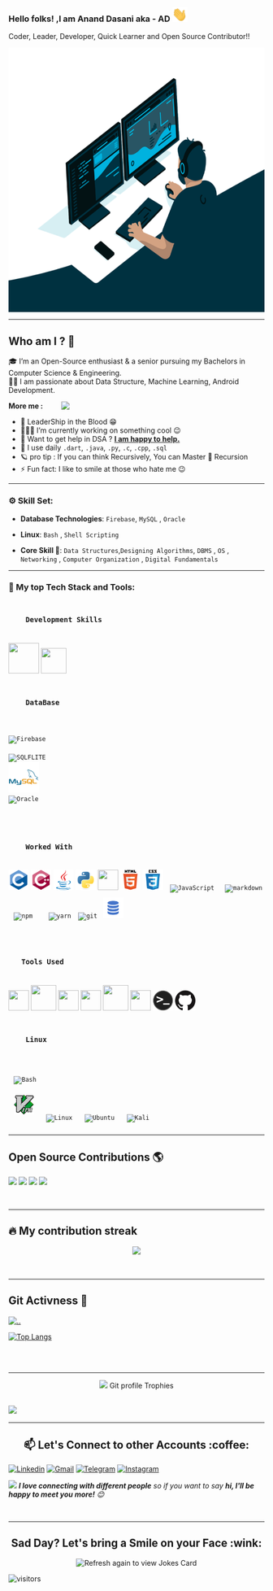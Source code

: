 ### Hello folks! ,I am Anand Dasani aka - AD <img src="https://github.com/ananddasani/ananddasani/blob/main/gif/Hi.gif" width="30px">

<!-- 𝕯ⱥsͥⱥꫛ𝒾 父 Ⱥnaͣnͫd ツ -->

Coder, Leader, Developer, Quick Learner and Open Source Contributor!!
<!-- <img src="https://emojis.slackmojis.com/emojis/images/1531849430/4246/blob-sunglasses.gif?1531849430" width="40" height="40"/> -->

<!-- ![](https://camo.githubusercontent.com/992babdffd8c74a1502de375fbdf7e4d54773242/68747470733a2f2f6d656469612e67697068792e636f6d2f6d656469612f53576f536b4e36447854737a71494b4571762f67697068792e676966) -->

<img align="center" alt="GIF" src="https://github.com/ananddasani/ananddasani/blob/main/gif/AnandCodingGif.gif?raw=true" width="800" height="520" />

---

## Who am I ? 🚀

🎓 I’m an Open-Source enthusiast & a senior pursuing my Bachelors in Computer Science & Engineering. </br>
👨‍💻 I am passionate about Data Structure, Machine Learning, Android Development. </br>

<!-- The signature gif -->
<img align="right" src="https://media.giphy.com/media/1FuNApKOgm0XwcjHaj/giphy.gif" width="400px" />

**More me :**

- 🔭 LeaderShip in the Blood 😁
- 👨🏽‍💻 I’m currently working on something cool 😉
- 💬 Want to get help in DSA ? **[I am happy to help.](https://t.me/ananddasani)**
- 🤔 I use daily `.dart`, `.java`, `.py`, `.c`, `.cpp`, `.sql`
- 🪐 pro tip : If you can think Recursively, You can Master 🥋 Recursion
- ⚡ Fun fact: I like to smile at those who hate me 😉

---

### :gear: Skill Set:

- **Database Technologies**: `Firebase`, `MySQL` , `Oracle`

- **Linux**: `Bash` , `Shell Scripting`

- **Core Skill :muscle:**: `Data Structures`,`Designing Algorithms`, `DBMS` , `OS` , `Networking` , `Computer Organization` , `Digital Fundamentals`

---

### 🔭 My top Tech Stack and Tools:

<h3>
  <code>
    Development Skills
  </code>
</h3>
 
  <a><code><img  width="60" height="60" src="https://1.bp.blogspot.com/-PwaAONmMm78/V-ASbVPG39I/AAAAAAAADZY/boHNhTW5V4Y45qzx6gIweePgoO2VkIhfQCLcB/s1600/image04.png"/></code> </a>
  <a><code><img  width="50" height="50" src="https://cdn.iconscout.com/icon/free/png-256/flutter-3629369-3032362.png"/></code> </a>
  
<!--  <br> -->
 
 <h3>
  <code>
    DataBase
  </code>
</h3>
 
  <a><code> <img alt="Firebase" src="https://encrypted-tbn0.gstatic.com/images?q=tbn:ANd9GcSJZSF61dO588rnQBCIXmOaSlYYi1pIBFW0npAtqGdx2PYzxA5aw4cwqxylqSdkS2Z_X5A&usqp=CAU"  width="60" height="60" /> </code></a> 
  <a><code> <img src="https://encrypted-tbn0.gstatic.com/images?q=tbn:ANd9GcSRbpGJTaTVYIyGxM8yIZMTgPFOqrPtaVzyBluQE51P_q6j4_1qG3QL7Gpi5F44EoBa9Ig&usqp=CAU" alt="SQLFLITE" width="120" height="70"/></code> </a> 
  <a><code> <img src="https://raw.githubusercontent.com/devicons/devicon/master/icons/mysql/mysql-original-wordmark.svg" alt="mysql" width="60" height="60"/></code> </a> 
  <a><code> <img src="https://encrypted-tbn0.gstatic.com/images?q=tbn:ANd9GcQWLxt0XrQ-GJmArNYbX8DlsE9KdnIk-0ZhXBJSgf9EPOAId53wrOizRF7JO4ve8DJOJKs&usqp=CAU" alt="Oracle" width="60" height="60"/></code> </a> 
  
 <br>

<h3>
  <code>
    Worked With
  </code>
</h3>

<!-- <br> -->

<p align="left"> 
<!--   <a><code><img src="https://raw.githubusercontent.com/devicons/devicon/master/icons/c/c-original.svg" alt="c" width="10%" /></code></a>  -->
  <a><code><img src="https://raw.githubusercontent.com/devicons/devicon/master/icons/c/c-original.svg" alt="c" width="40" height="40"/></code></a>
  <a><code><img src="https://raw.githubusercontent.com/devicons/devicon/master/icons/cplusplus/cplusplus-original.svg" alt="cplusplus" width="40" height="40"/></code></a> 
  <a><code><img src="https://raw.githubusercontent.com/devicons/devicon/master/icons/java/java-original.svg" alt="java" width="40" height="40"/></code></a> 
  <a><code><img src="https://raw.githubusercontent.com/devicons/devicon/master/icons/python/python-original.svg" alt="python" width="40" height="40"/></code></a> 
  <a><code><img  width="40" height="40" src="https://encrypted-tbn0.gstatic.com/images?q=tbn:ANd9GcRVr124VQmn7yvP10KhhNwUEmJOFmD-2LJipKKiZXQDXf08AXi5dPErfmlg2YGUuo-nCbE&usqp=CAU"/></code> </a>
  <a><code><img src="https://raw.githubusercontent.com/devicons/devicon/master/icons/html5/html5-original-wordmark.svg" alt="html5" width="40" height="40"/></code></a>
  <a><code><img src="https://raw.githubusercontent.com/devicons/devicon/master/icons/css3/css3-original-wordmark.svg" alt="css3" width="40" height="40"/></code></a>  </a> 
  <a><code><img style="margin: 10px" src="https://profilinator.rishav.dev/skills-assets/javascript-original.svg" alt="JavaScript" width="40" height="40"/></code></a> 
  <a><code><href="https://www.markdownguide.org" target="_blank"> <img src="https://raw.githubusercontent.com/simple-icons/simple-icons/develop/icons/markdown.svg" alt="markdown" width="40" height="40"/></code></a>
  <a><code> <img style="margin: 10px" src="https://www.vectorlogo.zone/logos/npmjs/npmjs-ar21.svg" alt="npm" width="80" height="40"/></code> </a>
  <a><code> <img style="margin: 10px" src="https://www.vectorlogo.zone/logos/yarnpkg/yarnpkg-ar21.svg" alt="yarn" width="80" height="40"/></code> </a>
  <a><code><img src="https://www.vectorlogo.zone/logos/git-scm/git-scm-icon.svg" alt="git" width="40" height="40"/></code> </a> 
  <a><code> <img alt="SQL" src="https://raw.githubusercontent.com/github/explore/80688e429a7d4ef2fca1e82350fe8e3517d3494d/topics/sql/sql.png"  width="40" height="40" /> </code></a> 
 
 <br>
 <br>
 
<h3>
 <code>
   Tools Used
 </code>
</h3>
  
<!-- <p align="left">  -->
<a><code><img  width="40" height="40" src="https://img.icons8.com/color/48/000000/visual-studio-code-2019.png"/></code></a>
<a><code><img  width="50" height="50" src="https://pbs.twimg.com/profile_images/1206618215767584769/zl48EuhC.jpg"/></code></a>
<a><code><img  width="40" height="40" src="https://seeklogo.com/images/E/eclipse-logo-85FE4BEA34-seeklogo.com.png"/></code></a>
<a><code><img  width="40" height="40" src="https://resources.jetbrains.com/storage/products/pycharm/img/meta/pycharm_logo_300x300.png"/></code></a>
<a><code><img  width="50" height="50" src="https://1.bp.blogspot.com/-PwaAONmMm78/V-ASbVPG39I/AAAAAAAADZY/boHNhTW5V4Y45qzx6gIweePgoO2VkIhfQCLcB/s1600/image04.png"/></code> </a>
<a><code><img  width="40" height="40" src="https://encrypted-tbn0.gstatic.com/images?q=tbn:ANd9GcQAPFJjBdQu7fysTJCjJlb05rcARv4W_LyUmg&usqp=CAU"/></code></a>
<a><code><img alt="Terminal" width="40" height="40" src="https://raw.githubusercontent.com/github/explore/80688e429a7d4ef2fca1e82350fe8e3517d3494d/topics/terminal/terminal.png" /></code></a>
<a><code><img alt="GitHub" width="40" height="40" src="https://raw.githubusercontent.com/github/explore/78df643247d429f6cc873026c0622819ad797942/topics/github/github.png" /></code></a>
  
  <h3>
  <code>
    Linux
  </code>
</h3>
 
  <a><code> <img style="margin: 10px" src="https://profilinator.rishav.dev/skills-assets/gnu_bash-icon.svg" alt="Bash" width="40" height="40" /></code> </a>
  <a><code> <img style="margin: 10px" src="https://raw.githubusercontent.com/github/explore/80688e429a7d4ef2fca1e82350fe8e3517d3494d/topics/vim/vim.png" alt="Vim" width="40" height="40" /></code> </a>
  <a><code><img style="margin: 10px" src="https://profilinator.rishav.dev/skills-assets/linux-original.svg" alt="Linux" width="40" height="40" /></code></a>
  <a><code><img style="margin: 10px" src="https://encrypted-tbn0.gstatic.com/images?q=tbn:ANd9GcTvslUfejVmgcXWOZKb269Ru4ITYQagI2914V_G6wsP36go60d4pQ-E_0wMo5XoCrmMt5k&usqp=CAU"     alt="Ubuntu" width="40" height="40" /></code></a>
  <a><code><img style="margin: 10px" src="https://encrypted-tbn0.gstatic.com/images?q=tbn:ANd9GcSQWT7cTUv1oeutfGb2rImWgIKTqzmkSpMRbw&usqp=CAU" alt="Kali" width="50" height="40"    /></code></a>

---

## Open Source Contributions 🌎

<a><img src=https://img.shields.io/badge/Tesseract_Coding-Contributor-red></a>
<a><img src=https://img.shields.io/badge/NeoAlgo-Contributor-green></a>
<a><img src=https://img.shields.io/badge/NeoAlgoDocs-Contributor-blue></a>
<a><img src=https://img.shields.io/badge/Hacktoberfest-Contributor-purple></a>

<br />

---

## 🔥 My contribution streak

<p align="center">
  <a href="https://github.com/ananddasani/github-readme-streak-stats">
    <img src="https://github-readme-streak-stats.herokuapp.com/?user=ananddasani#version3"/>
  </a>
</p>

<br />

---

## Git Activness 📃

<a href="https://github.com/ananddasani/">
  <img align="center" src="https://github-readme-stats.vercel.app/api?username=ananddasani&show_icons=true" alt=".." />
</a>
<!-- <a href="https://github.com/ananddasani/">
  <img align="center" src="https://github-readme-stats.vercel.app/api/top-langs/?username=ananddasani&layout=compact" alt=".."  />
</a> -->


[![Top Langs](https://github-readme-stats.vercel.app/api/top-langs/?username=ananddasani)](https://github.com/ananddasani/github-readme-stats)


<br />
<br />

---

<p align="center"><img src="https://media.giphy.com/media/QaMcXSekUWx7aogAUr/giphy.gif" width="30" />&nbsp;Git profile Trophies</p><br>
<img src="https://github-profile-trophy.vercel.app/?username=ananddasani&theme=juicyfresh&no-bg=true" />

---

<h2 align="center">📫 Let's Connect to other Accounts :coffee:</h2>
<p align="center">
  
[![Linkedin](https://img.shields.io/badge/-Anand_Dasani-blue?style=flat&logo=Linkedin&logoColor=white)](https://www.linkedin.com/in/anand-dasani-b72954202/)
[![Gmail](https://img.shields.io/badge/-ananddasani0-c14438?style=flat&logo=Gmail&logoColor=white)](mailto:ananddasani0@gmail.com)
[![Telegram](https://img.shields.io/badge/-@ananddasani-blue?style=flat&logo=Telegram&logoColor=white)](https://t.me/ananddasani)
[![Instagram](https://img.shields.io/badge/-Anand_Dasani-c13584?style=flat&labelColor=c13584&logo=instagram&logoColor=white)](https://www.instagram.com/ananddasani)
  
  <img src="https://media.giphy.com/media/LnQjpWaON8nhr21vNW/giphy.gif" width="40"> <em><b>I love connecting with different people</b> so if you want to say <b>hi, I'll be happy to meet you more!</b> :blush:</em>
</p>
<br />

---

<h2 align="center">Sad Day? Let's bring a Smile on your Face :wink:</h2>
<p align="center">
<img src="https://readme-jokes.vercel.app/api" alt="Refresh again to view Jokes Card" />

  </p> 
  
![visitors](https://visitor-badge.laobi.icu/badge?page_id=ananddasani.ananddasani)

